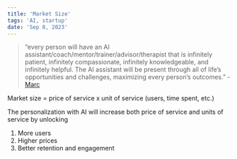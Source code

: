 ```yaml
---
title: 'Market Size'
tags: 'AI, startup'
date: 'Sep 8, 2023'
---
```


> “every person will have an AI assistant/coach/mentor/trainer/advisor/therapist that is infinitely patient, infinitely compassionate, infinitely knowledgeable, and infinitely helpful. The AI assistant will be present through all of life’s opportunities and challenges, maximizing every person’s outcomes.” - [Marc](https://a16z.com/ai-will-save-the-world/)

Market size = price of service x unit of service (users, time spent, etc.)

The personalization with AI will increase both price of service and units of service by unlocking

1. More users
2. Higher prices
3. Better retention and engagement
